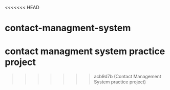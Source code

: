 <<<<<<< HEAD
# contact-managment-system
contact managment system practice project
=======

>>>>>>> acb9d7b (Contact Management System practice project)

